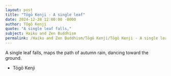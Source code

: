 ```yaml
---
layout: post
title: "Tōgō Kenji - A single leaf"
date: 2024-12-28 12:00:00 -0000
author: Tōgō Kenji
quote: "A single leaf falls,"
subject: Haiku and Zen Buddhism
permalink: /Haiku and Zen Buddhism/Tōgō Kenji/Tōgō Kenji - A single leaf
---
```


A single leaf falls,
maps the path of autumn rain,
dancing toward the ground.

- Tōgō Kenji
